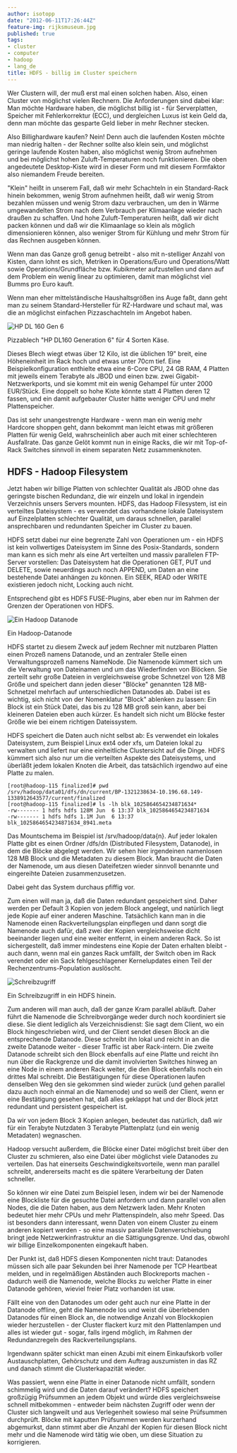 ```yaml
---
author: isotopp
date: "2012-06-11T17:26:44Z"
feature-img: rijksmuseum.jpg
published: true
tags:
- cluster
- computer
- hadoop
- lang_de
title: HDFS - billig im Cluster speichern
---
```

Wer Clustern will, der muß erst mal einen solchen haben.  Also, einen
Cluster von möglichst vielen Rechnern.  Die Anforderungen sind dabei klar:
Man möchte Hardware haben, die möglichst billig ist - für Serverplatten,
Speicher mit Fehlerkorrektur (ECC), und dergleichen Luxus ist kein Geld da,
denn man möchte das gesparte Geld lieber in mehr Rechner stecken.

Also Billighardware kaufen?  Nein!  Denn auch die laufenden Kosten möchte
man niedrig halten - der Rechner sollte also klein sein, und möglichst
geringe laufende Kosten haben, also möglichst wenig Strom aufnehmen und bei
möglichst hohen Zuluft-Temperaturen noch funktionieren.  Die oben
angedeutete Desktop-Kiste wird in dieser Form und mit diesem Formfaktor also
niemandem Freude bereiten.

"Klein" heißt in unserem Fall, daß wir mehr Schachteln in ein Standard-Rack
hinein bekommen, wenig Strom aufnehmen heißt, daß wir wenig Strom bezahlen
müssen und wenig Strom dazu verbrauchen, um den in Wärme umgewandelten Strom
nach dem Verbrauch per Klimaanlage wieder nach draußen zu schaffen.  Und
hohe Zuluft-Temperaturen heißt, daß wir dicht packen können und daß wir die
Klimaanlage so klein als möglich dimensionieren können, also weniger Strom
für Kühlung und mehr Strom für das Rechnen ausgeben können.

Wenn man das Ganze groß genug betreibt - also mit n-stelliger Anzahl von
Kisten, dann lohnt es sich, Metriken in Operations/Euro und Operations/Watt
sowie Operations/Grundfläche bzw.  Kubikmeter aufzustellen und dann auf dem
Problem ein wenig linear zu optimieren, damit man möglichst viel Bumms pro
Euro kauft.

Wenn man eher mittelständische Haushaltsgrößen ins Auge faßt, dann geht man
zu seinem Standard-Hersteller für RZ-Hardware und schaut mal, was die an
möglichst einfachen Pizzaschachteln im Angebot haben.

![HP DL 160 Gen 6](https://blog.koehntopp.info/uploads/dl160g6.png)

Pizzablech "HP DL160 Generation 6" für 4 Sorten Käse.

Dieses Blech wiegt etwas über 12 Kilo, ist die üblichen 19" breit, eine
Höheneinheit im Rack hoch und etwas unter 70cm tief.  Eine
Beispielkonfiguration enthielte etwa eine 6-Core CPU, 24 GB RAM, 4 Platten
mit jeweils einem Terabyte als JBOD und einen bzw. zwei
Gigabit-Netzwerkports, und sie kommt mit ein wenig Gehampel für unter 2000
EUR/Stück.  Eine doppelt so hohe Kiste könnte statt 4 Platten deren 12
fassen, und ein damit aufgebauter Cluster hätte weniger CPU und mehr
Plattenspeicher.

Das ist sehr unangestrengte Hardware - wenn man ein wenig mehr Hardcore
shoppen geht, dann bekommt man leicht etwas mit größeren Platten für wenig
Geld, wahrscheinlich aber auch mit einer schlechteren Ausfallrate.  Das
ganze Gelöt kommt nun in einige Racks, die wir mit Top-of-Rack Switches
sinnvoll in einem separaten Netz zusammenknoten.

## HDFS - Hadoop Filesystem

Jetzt haben wir billige Platten von schlechter Qualität als JBOD ohne das
geringste bischen Redundanz, die wir einzeln und lokal in irgendein
Verzeichnis unsers Servers mounten.  HDFS, das Hadoop Filesystem, ist ein
verteiltes Dateisystem - es verwendet das vorhandene lokale Dateisystem auf
Einzelplatten schlechter Qualität, um daraus schnellen, parallel
ansprechbaren und redundanten Speicher im Cluster zu bauen.

HDFS setzt dabei nur eine begrenzte Zahl von Operationen um - ein HDFS ist
kein vollwertiges Dateisystem im Sinne des Posix-Standards, sondern man kann
es sich mehr als eine Art verteilten und massiv parallelen FTP-Server
vorstellen: Das Dateisystem hat die Operationen GET, PUT und DELETE, sowie
neuerdings auch noch APPEND, um Daten an eine bestehende Datei anhängen zu
können.  Ein SEEK, READ oder WRITE existieren jedoch nicht, Locking auch
nicht.

Entsprechend gibt es HDFS FUSE-Plugins, aber eben nur im Rahmen der Grenzen
der Operationen von HDFS.

![Ein Hadoop Datanode](https://blog.koehntopp.info/uploads/hadoop_disks.png)

Ein Hadoop-Datanode

HDFS startet zu diesem Zweck auf jedem Rechner mit nutzbaren Platten einen
Prozeß namens Datanode, und an zentraler Stelle einen Verwaltungsprozeß
namens NameNode.  Die Namenode kümmert sich um die Verwaltung von Dateinamen
und um das Wiederfinden von Blöcken.  Sie zerteilt sehr große Dateien in
vergleichsweise grobe Schnetzel von 128 MB Größe und speichert dann jeden
dieser "Blöcke" genannten 128 MB-Schnetzel mehrfach auf unterschiedlichen
Datanodes ab.  Dabei ist es wichtig, sich nicht von der Nomenklatur "Block"
ablenken zu lassen: Ein Block ist ein Stück Datei, das bis zu 128 MB groß
sein kann, aber bei kleineren Dateien eben auch kürzer.  Es handelt sich
nicht um Blöcke fester Größe wie bei einem richtigen Dateissystem.

HDFS speichert die Daten auch nicht selbst ab: Es verwendet ein lokales
Dateisystem, zum Beispiel Linux ext4 oder xfs, um Dateien lokal zu verwalten
und liefert nur eine einheitliche Clustersicht auf die Dinge.  HDFS kümmert
sich also nur um die verteilten Aspekte des Dateisystems, und überläßt jedem
lokalen Knoten die Arbeit, das tatsächlich irgendwo auf eine Platte zu
malen.

```console
[root@hadoop-115 finalized]# pwd
/srv/hadoop/data01/dfs/dn/current/BP-1321238634-10.196.68.149-1338912643577/current/finalized
[root@hadoop-115 finalized]# ls -lh blk_1025864654234871634*
-rw------- 1 hdfs hdfs 128M Jun  6 13:37 blk_1025864654234871634
-rw------- 1 hdfs hdfs 1.1M Jun  6 13:37 blk_1025864654234871634_8941.meta
```

Das Mountschema im Beispiel ist /srv/hadoop/data{n}.  Auf jeder lokalen
Platte gibt es einen Ordner /dfs/dn (Distributed Filesystem, Datanode), in
dem die Blöcke abgelegt werden.  Wir sehen hier irgendeinen namenlosen 128
MB Block und die Metadaten zu diesem Block.  Man braucht die Daten der
Namenode, um aus diesen Dateifetzen wieder sinnvoll benannte und eingereihte
Dateien zusammenzusetzen.

Dabei geht das System durchaus pfiffig vor.

Zum einen will man ja, daß die Daten redundant gespeichert sind.  Daher
werden per Default 3 Kopien von jedem Block angelegt, und natürlich liegt
jede Kopie auf einer anderen Maschine.  Tatsächlich kann man in die Namenode
einen Rackverteilungsplan einpflegen und dann sorgt die Namenode auch dafür,
daß zwei der Kopien vergleichsweise dicht beeinander liegen und eine weiter
entfernt, in einem anderen Rack.  So ist sichergestellt, daß immer
mindestens eine Kopie der Daten erhalten bleibt - auch dann, wenn mal ein
ganzes Rack umfällt, der Switch oben im Rack verendet oder ein Sack
fehlgeschlagener Kernelupdates einen Teil der Rechenzentrums-Population
auslöscht.

![Schreibzugriff](https://blog.koehntopp.info/uploads/hadoop-write.png)

Ein Schreibzugriff in ein HDFS hinein.

Zum anderen will man auch, daß der ganze Kram parallel abläuft.  Daher führt
die Namenode die Schreibvorgänge weder durch noch koordiniert sie diese.
Sie dient lediglich als Verzeichnisdienst: Sie sagt dem Client, wo ein Block
hingeschrieben wird, und der Client sendet diesen Block an die entsprechende
Datanode.  Diese schreibt ihn lokal und reicht in an die zweite Datanode
weiter - dieser Traffic ist aber Rack-intern.  Die zweite Datanode schreibt
sich den Block ebenfalls auf eine Platte und reicht ihn nun über die
Rackgrenze und die damit involvierten Switches hinweg an eine Node in einem
anderen Rack weiter, die den Block ebenfalls noch ein drittes Mal schreibt.
Die Bestätigungen für diese Operationen laufen denselben Weg den sie
gekommen sind wieder zurück (und gehen parallel dazu auch noch einmal an die
Namenode) und so weiß der Client, wenn er eine Bestätigung gesehen hat, daß
alles geklappt hat und der Block jetzt redundant und persistent gespeichert
ist.

Da wir von jedem Block 3 Kopien anlegen, bedeutet das natürlich, daß wir für
ein Terabyte Nutzdaten 3 Terabyte Plattenplatz (und ein wenig Metadaten)
wegnaschen.

Hadoop versucht außerdem, die Blöcke einer Datei möglichst breit über den
Cluster zu schmieren, also eine Datei über möglichst viele Datanodes zu
verteilen.  Das hat einerseits Geschwindigkeitsvorteile, wenn man parallel
schreibt, andererseits macht es die spätere Verarbeitung der Daten
schneller.

So können wir eine Datei zum Beispiel lesen, indem wir bei der Namenode eine
Blockliste für die gesuchte Datei anfordern und dann parallel von allen
Nodes, die die Daten haben, aus dem Netzwerk laden.  Mehr Knoten bedeutet
hier mehr CPUs und mehr Plattenspindeln, also mehr Speed.  Das ist besonders
dann interessant, wenn Daten von einem Cluster zu einem anderen kopiert
werden - so eine massiv parallele Datenverschiebung bringt jede
Netzwerkinfrastruktur an die Sättigungsgrenze.  Und das, obwohl wir billige
Einzelkomponenten eingekauft haben.

Der Punkt ist, daß HDFS diesen Komponenten nicht traut: Datanodes müssen
sich alle paar Sekunden bei ihrer Namenode per TCP Heartbeat melden, und in
regelmäßigen Abständen auch Blockreports machen - dadurch weiß die Namenode,
welche Blocks zu welcher Platte in einer Datanode gehören, wieviel freier
Platz vorhanden ist usw.

Fällt eine von den Datanodes um oder geht auch nur eine Platte in der
Datanode offline, geht die Namenode los und weist die überlebenden Datanodes
für einen Block an, die notwendige Anzahl von Blockkopien wieder
herzustellen - der Cluster flackert kurz mit den Plattenlampen und alles ist
wieder gut - sogar, falls irgend möglich, im Rahmen der Redundanzregeln des
Rackverteilungsplans.

Irgendwann später schickt man einen Azubi mit einem Einkaufskorb voller
Austauschplatten, Gehörschutz und dem Auftrag auszumisten in das RZ und
danach stimmt die Clusterkapazität wieder.

Was passiert, wenn eine Platte in einer Datanode nicht umfällt, sondern
schimmelig wird und die Daten darauf verändert?  HDFS speichert großzügig
Prüfsummen an jedem Objekt und würde dies vergleichsweise schnell
mitbekommen - entweder beim nächsten Zugriff oder wenn der Cluster sich
langweilt und aus Verlegenheit sowieso mal seine Prüfsummen durchprüft.
Blöcke mit kaputten Prüfsummen werden kurzerhand abgemurkst, dann stimmt
aber die Anzahl der Kopien für diesen Block nicht mehr und die Namenode wird
tätig wie oben, um diese Situation zu korrigieren.
